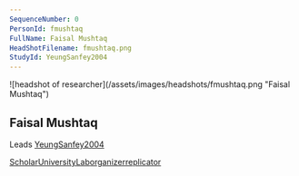 ```yaml
---
SequenceNumber: 0
PersonId: fmushtaq
FullName: Faisal Mushtaq
HeadShotFilename: fmushtaq.png
StudyId: YeungSanfey2004
---
```

<a name="fmushtaq">
![headshot of researcher](/assets/images/headshots/fmushtaq.png "Faisal Mushtaq")

## Faisal Mushtaq



Leads [YeungSanfey2004](/replications/#YeungSanfey2004)



[Scholar](https://scholar.google.com/citations?user=bcjpWSwAAAAJ&hl=en&oi=ao)[University](https://medicinehealth.leeds.ac.uk/psychology/staff/632/dr-faisal-mushtaq)[Lab](https://immersivecognition.com/people/faisal-mushtaq/)[organizer]("organizer")[replicator]("replicator")